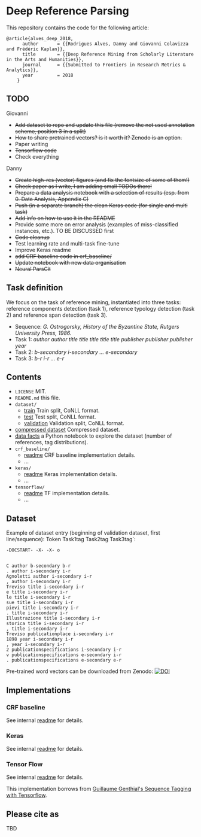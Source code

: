 # Deep Reference Parsing

This repository contains the code for the following article:
    
    @article{alves_deep_2018,
          author       = {{Rodrigues Alves, Danny and Giovanni Colavizza and Frédéric Kaplan}},
          title        = {{Deep Reference Mining from Scholarly Literature in the Arts and Humanities}},
          journal      = {{Submitted to Frontiers in Research Metrics & Analytics}},
          year         = 2018
        }

## TODO

Giovanni

*	~~Add dataset to repo and update this file (remove the not used annotation scheme, position 3 in a split)~~
*	~~How to share pretrained vectors? is it worth it? Zenodo is an option.~~
*   Paper writing
*   ~~Tensorflow code~~
*   Check everything

Danny

*   ~~Create high-res (vector) figures (and fix the fontsize of some of them!)~~
*   ~~Check paper as I write, I am adding small TODOs there!~~
*   ~~Prepare a data analysis notebook with a selection of results (esp. from 0. Data Analysis, Appendix C)~~
*   ~~Push (in a separate branch) the clean Keras code (for single and multi task)~~
*   ~~Add info on how to use it in the README~~
*   Provide some more on error analysis (examples of miss-classified instances, etc.). TO BE DISCUSSED first
*   ~~Code cleanup~~
*   Test learning rate and multi-task fine-tune
*   Improve Keras readme 
*   ~~add CRF baseline code in crf_baseline/~~
*   ~~Update notebook with new data organisation~~
*   ~~Neural ParsCit~~

## Task definition

We focus on the task of reference mining, instantiated into three tasks: reference components detection (task 1), reference typology detection (task 2) and reference span detection (task 3).

* Sequence: *G. Ostrogorsky, History of the Byzantine State, Rutgers University Press, 1986.*
* Task 1: *author author title title title title title publisher publisher publisher year*
* Task 2: *b-secondary i-secondary ... e-secondary*
* Task 3: *b-r i-r ... e-r*

## Contents

* `LICENSE` MIT.
* `README.md` this file.
* `dataset/`
    * [train](dataset/clean_test.txt) Train split, CoNLL format.
    * [test](dataset/clean_train.txt) Test split, CoNLL format.
    * [validation](dataset/clean_valid.txt) Validation split, CoNLL format.
* [compressed dataset](dataset.tar.gz) Compressed dataset.
* [data facts](Data%20Facts.ipynb) a Python notebook to explore the dataset (number of references, tag distributions).
* `crf_baseline/`
    * [readme](crf_baseline/README.md) CRF baseline implementation details.
    * ...
* `keras/`
    * [readme](keras/README.md) Keras implementation details.
    * ...
* `tensorflow/`
    * [readme](tensorflow/README.md) TF implementation details.
    * ...

## Dataset

Example of dataset entry (beginning of validation dataset, first line/sequence): Token Task1tag Task2tag Task3tag`:

    -DOCSTART- -X- -X- o


    C author b-secondary b-r
    . author i-secondary i-r
    Agnoletti author i-secondary i-r
    , author i-secondary i-r
    Treviso title i-secondary i-r
    e title i-secondary i-r
    le title i-secondary i-r
    sue title i-secondary i-r
    pievi title i-secondary i-r
    . title i-secondary i-r
    Illustrazione title i-secondary i-r
    storica title i-secondary i-r
    , title i-secondary i-r
    Treviso publicationplace i-secondary i-r
    1898 year i-secondary i-r
    , year i-secondary i-r
    2 publicationspecifications i-secondary i-r
    v publicationspecifications e-secondary i-r
    . publicationspecifications e-secondary e-r

Pre-trained word vectors can be downloaded from Zenodo: [![DOI](https://zenodo.org/badge/DOI/10.5281/zenodo.1175213.svg)](https://doi.org/10.5281/zenodo.1175213)

## Implementations

### CRF baseline

See internal [readme](crf_baseline/README.md) for details.

### Keras

See internal [readme](keras/README.md) for details.

### Tensor Flow

See internal [readme](tensorflow/README.md) for details.

This implementation borrows from [Guillaume Genthial's Sequence Tagging with Tensorflow](https://guillaumegenthial.github.io/sequence-tagging-with-tensorflow.html).

## Please cite as

TBD
